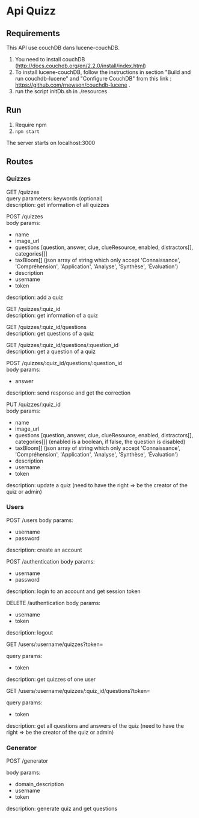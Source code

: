 # Api Quizz

## Requirements

This API use couchDB dans lucene-couchDB.  
1. You need to install couchDB (http://docs.couchdb.org/en/2.2.0/install/index.html)  
2. To install lucene-couchDB, follow the instructions in section "Build and run couchdb-lucene" and "Configure CouchDB" from this link : https://github.com/rnewson/couchdb-lucene .  
3. run the script initDb.sh in ./resources

## Run
1. Require npm
2. `npm start`

The server starts on localhost:3000

## Routes

### Quizzes

GET /quizzes  
query parameters: keywords (optional)  
description: get information of all quizzes

POST /quizzes \
body params:
- name
- image_url
- questions [question, answer, clue, clueResource, enabled, distractors[], categories[]]
- taxBloom[] (json array of string which only accept 'Connaissance', 'Compréhension', 'Application', 'Analyse', 'Synthèse', 'Évaluation')
- description
- username
- token

description: add a quiz

GET /quizzes/:quiz_id  
description: get information of a quiz

GET /quizzes/:quiz_id/questions  
description: get questions of a quiz

GET /quizzes/:quiz_id/questions/:question_id  
description: get a question of a quiz

POST /quizzes/:quiz_id/questions/:question_id  
body params:
- answer  

description: send response and get the correction

PUT /quizzes/:quiz_id  
body params:
- name
- image_url
- questions [question, answer, clue, clueResource, enabled, distractors[], categories[]] (enabled is a boolean, if false, the question is disabled)
- taxBloom[] (json array of string which only accept 'Connaissance', 'Compréhension', 'Application', 'Analyse', 'Synthèse', 'Évaluation')
- description
- username
- token

description: update a quiz (need to have the right => be the creator of the quiz or admin)  

### Users

POST /users
body params:
- username
- password

description: create an account

POST /authentication
body params:
- username
- password

description: login to an account and get session token

DELETE /authentication
body params:
- username
- token

description: logout

GET /users/:username/quizzes?token=

query params:
- token

description: get quizzes of one user

GET /users/:username/quizzes/:quiz_id/questions?token=

query params:
- token

description: get all questions and answers of the quiz (need to have the right => be the creator of the quiz or admin) 

### Generator

POST /generator

body params:
- domain_description
- username
- token

description: generate quiz and get questions